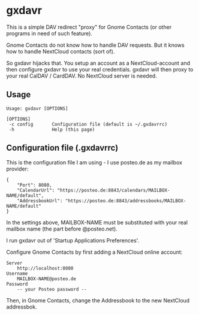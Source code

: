 # gxdavr

This is a simple DAV redirect "proxy" for Gnome Contacts (or other programs in need of such feature).

Gnome Contacts do not know how to handle DAV requests. But it knows how to handle NextCloud contacts (sort of).

So gxdavr hijacks that. You setup an account as a NextCloud-account and then configure gxdavr to use your real credentials. gxdavr will then proxy to your real CalDAV / CardDAV. No NextCloud server is needed.

## Usage
```
Usage: gxdavr [OPTIONS]

[OPTIONS]
 -c config       Configuration file (default is ~/.gxdavrrc)
 -h              Help (this page)
```

## Configuration file (.gxdavrrc)

This is the configuration file I am using - I use posteo.de as my mailbox provider:

```
{
	"Port": 8080,
	"CalendarUrl": "https://posteo.de:8843/calendars/MAILBOX-NAME/default",
	"AddressbookUrl": "https://posteo.de:8843/addressbooks/MAILBOX-NAME/default"
}
```

In the settings above, MAILBOX-NAME must be substituted with your real mailbox name (the part before @posteo.net).

I run gxdavr out of 'Startup Applications Preferences'.

Configure Gnome Contacts by first adding a NextCloud online account:

```
Server
	http://localhost:8080
Username
	MAILBOX-NAME@posteo.de
Password
	-- your Posteo password --
```

Then, in Gnome Contacts, change the Addressbook to the new NextCloud addressbok.










